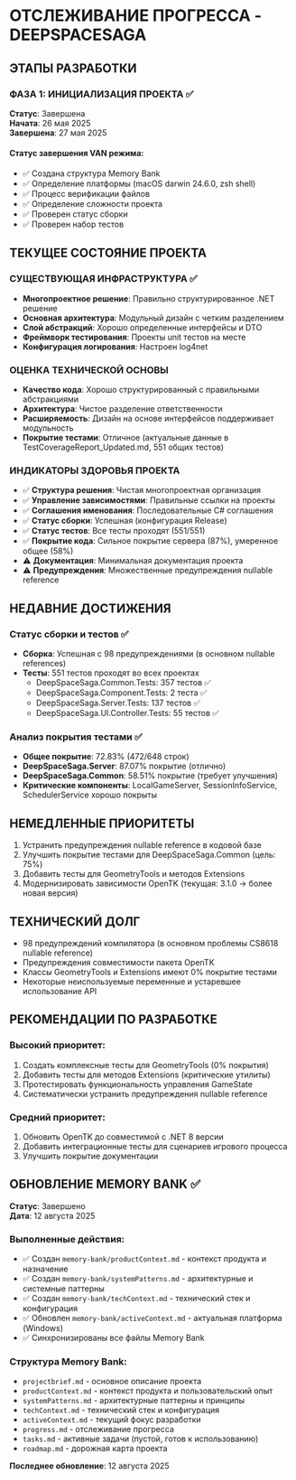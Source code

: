 # ОТСЛЕЖИВАНИЕ ПРОГРЕССА - DEEPSPACESAGA

## ЭТАПЫ РАЗРАБОТКИ

### ФАЗА 1: ИНИЦИАЛИЗАЦИЯ ПРОЕКТА ✅
**Статус**: Завершена  
**Начата**: 26 мая 2025  
**Завершена**: 27 мая 2025

#### Статус завершения VAN режима:
- ✅ Создана структура Memory Bank
- ✅ Определение платформы (macOS darwin 24.6.0, zsh shell)
- ✅ Процесс верификации файлов
- ✅ Определение сложности проекта
- ✅ Проверен статус сборки
- ✅ Проверен набор тестов

## ТЕКУЩЕЕ СОСТОЯНИЕ ПРОЕКТА

### СУЩЕСТВУЮЩАЯ ИНФРАСТРУКТУРА ✅
- **Многопроектное решение**: Правильно структурированное .NET решение
- **Основная архитектура**: Модульный дизайн с четким разделением
- **Слой абстракций**: Хорошо определенные интерфейсы и DTO
- **Фреймворк тестирования**: Проекты unit тестов на месте
- **Конфигурация логирования**: Настроен log4net

### ОЦЕНКА ТЕХНИЧЕСКОЙ ОСНОВЫ
- **Качество кода**: Хорошо структурированный с правильными абстракциями
- **Архитектура**: Чистое разделение ответственности  
- **Расширяемость**: Дизайн на основе интерфейсов поддерживает модульность
- **Покрытие тестами**: Отличное (актуальные данные в TestCoverageReport_Updated.md, 551 общих тестов)

### ИНДИКАТОРЫ ЗДОРОВЬЯ ПРОЕКТА
- ✅ **Структура решения**: Чистая многопроектная организация
- ✅ **Управление зависимостями**: Правильные ссылки на проекты
- ✅ **Соглашения именования**: Последовательные C# соглашения
- ✅ **Статус сборки**: Успешная (конфигурация Release)
- ✅ **Статус тестов**: Все тесты проходят (551/551)
- ✅ **Покрытие кода**: Сильное покрытие сервера (87%), умеренное общее (58%)
- ⚠️ **Документация**: Минимальная документация проекта
- ⚠️ **Предупреждения**: Множественные предупреждения nullable reference

## НЕДАВНИЕ ДОСТИЖЕНИЯ

### Статус сборки и тестов ✅
- **Сборка**: Успешная с 98 предупреждениями (в основном nullable references)
- **Тесты**: 551 тестов проходят во всех проектах
  - DeepSpaceSaga.Common.Tests: 357 тестов ✅
  - DeepSpaceSaga.Component.Tests: 2 теста ✅
  - DeepSpaceSaga.Server.Tests: 137 тестов ✅
  - DeepSpaceSaga.UI.Controller.Tests: 55 тестов ✅

### Анализ покрытия тестами ✅
- **Общее покрытие**: 72.83% (472/648 строк)
- **DeepSpaceSaga.Server**: 87.07% покрытие (отлично)
- **DeepSpaceSaga.Common**: 58.51% покрытие (требует улучшения)
- **Критические компоненты**: LocalGameServer, SessionInfoService, SchedulerService хорошо покрыты

## НЕМЕДЛЕННЫЕ ПРИОРИТЕТЫ
1. Устранить предупреждения nullable reference в кодовой базе
2. Улучшить покрытие тестами для DeepSpaceSaga.Common (цель: 75%)
3. Добавить тесты для GeometryTools и методов Extensions
4. Модернизировать зависимости OpenTK (текущая: 3.1.0 → более новая версия)

## ТЕХНИЧЕСКИЙ ДОЛГ
- 98 предупреждений компилятора (в основном проблемы CS8618 nullable reference)
- Предупреждения совместимости пакета OpenTK
- Классы GeometryTools и Extensions имеют 0% покрытие тестами
- Некоторые неиспользуемые переменные и устаревшее использование API

## РЕКОМЕНДАЦИИ ПО РАЗРАБОТКЕ

### Высокий приоритет:
1. Создать комплексные тесты для GeometryTools (0% покрытия)
2. Добавить тесты для методов Extensions (критические утилиты)
3. Протестировать функциональность управления GameState
4. Систематически устранить предупреждения nullable reference

### Средний приоритет:
1. Обновить OpenTK до совместимой с .NET 8 версии
2. Добавить интеграционные тесты для сценариев игрового процесса
3. Улучшить покрытие документации

## ОБНОВЛЕНИЕ MEMORY BANK ✅
**Статус**: Завершено  
**Дата**: 12 августа 2025

### Выполненные действия:
- ✅ Создан `memory-bank/productContext.md` - контекст продукта и назначение
- ✅ Создан `memory-bank/systemPatterns.md` - архитектурные и системные паттерны
- ✅ Создан `memory-bank/techContext.md` - технический стек и конфигурация
- ✅ Обновлен `memory-bank/activeContext.md` - актуальная платформа (Windows)
- ✅ Синхронизированы все файлы Memory Bank

### Структура Memory Bank:
- `projectbrief.md` - основное описание проекта
- `productContext.md` - контекст продукта и пользовательский опыт
- `systemPatterns.md` - архитектурные паттерны и принципы
- `techContext.md` - технический стек и конфигурация
- `activeContext.md` - текущий фокус разработки
- `progress.md` - отслеживание прогресса
- `tasks.md` - активные задачи (пустой, готов к использованию)
- `roadmap.md` - дорожная карта проекта

**Последнее обновление**: 12 августа 2025 